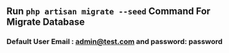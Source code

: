 ## Run `php artisan migrate --seed` Command For Migrate Database 
### Default User Email : admin@test.com and password: password
